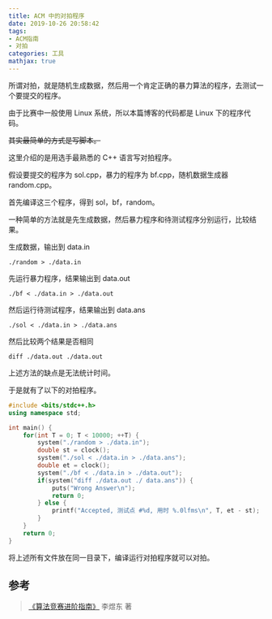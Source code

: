 ```yaml
---
title: ACM 中的对拍程序
date: 2019-10-26 20:58:42
tags:
- ACM指南
- 对拍
categories: 工具
mathjax: true
---
```


所谓对拍，就是随机生成数据，然后用一个肯定正确的暴力算法的程序，去测试一个要提交的程序。

由于比赛中一般使用 Linux 系统，所以本篇博客的代码都是 Linux 下的程序代码。

~~其实最简单的方式是写脚本。~~

这里介绍的是用选手最熟悉的 C++ 语言写对拍程序。

假设要提交的程序为 sol.cpp，暴力的程序为 bf.cpp，随机数据生成器 random.cpp。

首先编译这三个程序，得到 sol，bf，random。

一种简单的方法就是先生成数据，然后暴力程序和待测试程序分别运行，比较结果。

生成数据，输出到 data.in

```
./random > ./data.in
```

先运行暴力程序，结果输出到 data.out

```
./bf < ./data.in > ./data.out
```

然后运行待测试程序，结果输出到 data.ans

```
./sol < ./data.in > ./data.ans
```

然后比较两个结果是否相同

```
diff ./data.out ./data.out
```

上述方法的缺点是无法统计时间。

于是就有了以下的对拍程序。

```cpp
#include <bits/stdc++.h>
using namespace std;

int main() {
    for(int T = 0; T < 10000; ++T) {
        system("./random > ./data.in");
        double st = clock();
        system("./sol < ./data.in > ./data.ans");
        double et = clock();
        system("./bf < ./data.in > ./data.out");
        if(system("diff ./data.out ./ data.ans")) {
            puts("Wrong Answer\n");
            return 0;
        } else {
            printf("Accepted, 测试点 #%d, 用时 %.0lfms\n", T, et - st);
        }
    }
    return 0;
}
```

将上述所有文件放在同一目录下，编译运行对拍程序就可以对拍。

## 参考

> [《算法竞赛进阶指南》](https://book.douban.com/subject/30136932/) 李煜东 著